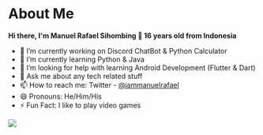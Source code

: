 <h1>About Me</h1>

**Hi there, I'm Manuel Rafael Sihombing 👋 16 years old from Indonesia**

- 🔭 I’m currently working on Discord ChatBot & Python Calculator
- 🌱 I’m currently learning Python & Java
- 🤔 I’m looking for help with learning Android Development (Flutter & Dart)
- 💬 Ask me about any tech related stuff
- 📫 How to reach me: Twitter - [@iammanuelrafael](https://twitter.com/iammanuelrafael)
- 😄 Pronouns: He/Him/His
- ⚡ Fun Fact: I like to play video games

<img src="https://github-readme-stats.vercel.app/api?username=iammanuelrafael&&show_icons=true&title_color=ffffff&icon_color=ffffff&text_color=ffffff&bg_color=000000">
